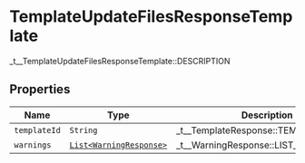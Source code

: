 

# TemplateUpdateFilesResponseTemplate

_t__TemplateUpdateFilesResponseTemplate::DESCRIPTION

## Properties

| Name | Type | Description | Notes |
|------------ | ------------- | ------------- | -------------|
| `templateId` | ```String``` |  _t__TemplateResponse::TEMPLATE_ID  |  |
| `warnings` | [```List<WarningResponse>```](WarningResponse.md) |  _t__WarningResponse::LIST_DESCRIPTION  |  |



